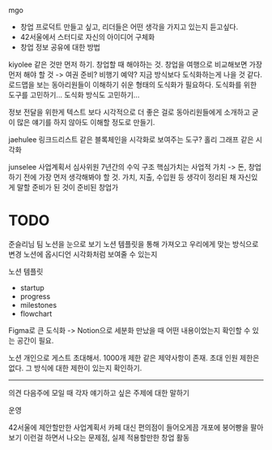 mgo
- 창업 프로덕트 만들고 싶고, 리더들은 어떤 생각을 가지고 있는지 듣고싶다.
- 42서울에서 스터디로 자신의 아이디어 구체화
- 창업 정보 공유에 대한 방법

kiyolee
같은 것만 먼저 하기. 창업할 때 해야하는 것.
창업을 여행으로 비교해보면 가장 먼저 해야 할 것 -> 여권 준비? 비행기 예약?
지금 방식보다 도식화하는게 나을 것 같다.
로드맵을 보는 동아리원들이 이해하기 쉬운 형태의 도식화가 필요하다.
도식화를 위한 도구를 고민하기... 도식화 방식도 고민하기...

정보 전달을 위한게 텍스트 보다 시각적으로 더 좋은 걸로 동아리원들에게 소개하고 굳이 많은 얘기를 하지 않아도 이해할 정도로 만들기.


jaehulee
링크드리스트 같은 블록체인을 시각화로 보여주는 도구?
홀리 그래프 같은 시각화

junselee
사업계획서 
심사위원
7년간의 수익 구조
핵심가치는 사업적 가치 -> 돈, 창업하기 전에 가장 먼저 생각해봐야 할 것.
가치, 지출, 수입원 등 생각이 정리된 채 자신있게 말할 준비가 된 것이 준비된 창업가

# TODO
준슬리님 팀 노션을 눈으로 보기
노션 템플릿을 통해 가져오고 우리에게 맞는 방식으로 변경
노션에 옵시디언 시각화처럼 보여줄 수 있는지

노션 템플릿
- startup
- progress
- milestones
- flowchart

Figma로 큰 도식화 -> Notion으로 세분화
만났을 때 어떤 내용이었는지 확인할 수 있는 공간이 필요.

노션
개인으로 게스트 초대해서. 1000개 제한 같은 제약사항이 존재. 초대 인원 제한은 없다.
그 방식에 대한 제한이 있는지 확인하기.

---

의견
다음주에 모일 때 각자 얘기하고 싶은 주제에 대한 말하기

운영

42서울에 제안할만한 사업계획서
카페 대신 편의점이 들어오게끔
개포에 붕어빵을 팔아보기
이런걸 하면서 나오는 문제점, 실제 적용할만한 창업 활동